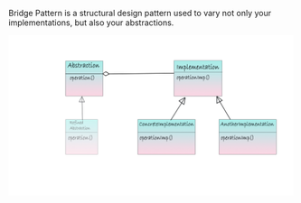 Bridge Pattern is a structural design pattern used to vary not only your implementations, but also your abstractions.


![alt text](https://github.com/xxxwarrior/Basic-Design-Patterns-Python/blob/main/Bridge/diagram.jpg?raw=true)


